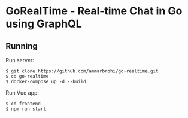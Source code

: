 # GoRealTime - Real-time Chat in Go using GraphQL

## Running

Run server:

```
$ git clone https://github.com/ammarbrohi/go-realtime.git
$ cd go-realtime
$ docker-compose up -d --build
```

Run Vue app:

```
$ cd frontend
$ npm run start
```